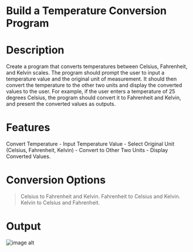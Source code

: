 # Build a Temperature Conversion Program

# Description
Create a program that converts temperatures between Celsius, Fahrenheit, and Kelvin scales. The program should prompt the user to input a temperature value and the original unit of measurement. It should then convert the temperature to the other two units and display the converted values to the user. For example, if the user enters a temperature of 25 degrees Celsius, the program should convert it to Fahrenheit and Kelvin, and present the converted values as outputs.

# Features
Convert Temperature - Input Temperature Value - Select Original Unit (Celsius, Fahrenheit, Kelvin) - Convert to Other Two Units - Display Converted Values.

# Conversion Options

>  Celsius to Fahrenheit and Kelvin.
>  Fahrenheit to Celsius and Kelvin.
>  Kelvin to Celsius and Fahrenheit.
# Output
![image alt](https://github.com/kshitiz-star/prodigy-infotech-1/commit/eb810c59c938223c1f1a7522fa494f513bea39e6#diff-f7db5f7bb8c3b516e69213d5b82423878b8aabfc4537b83ac3912649d3fee476)
